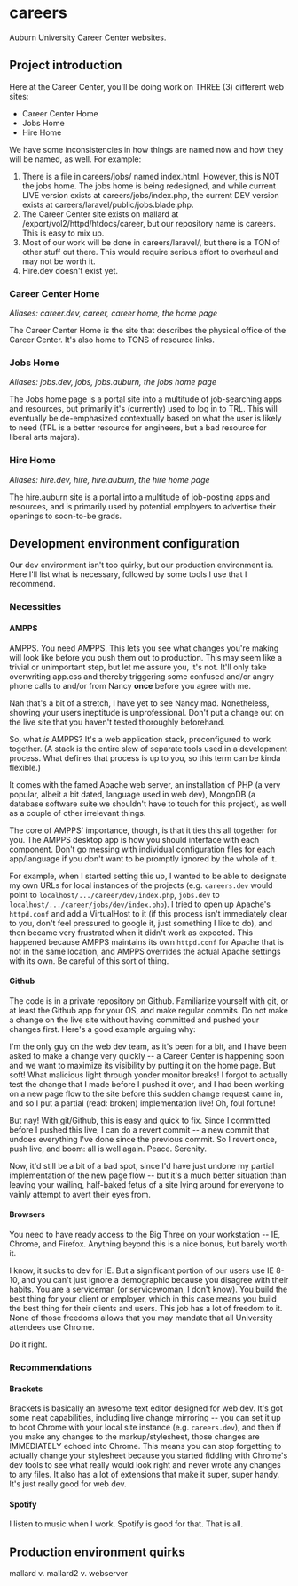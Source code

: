 careers
=======

Auburn University Career Center websites.

## Project introduction
Here at the Career Center, you'll be doing work on THREE (3) different web sites:

- Career Center Home
- Jobs Home
- Hire Home

We have some inconsistencies in how things are named now and how they will be named, as well.
For example:

1. There is a file in careers/jobs/ named index.html. However, this is NOT the jobs home. The jobs home is being redesigned, and while current LIVE version exists at careers/jobs/index.php, the current DEV version exists at careers/laravel/public/jobs.blade.php.
2. The Career Center site exists on mallard at /export/vol2/httpd/htdocs/career, but our repository name is careers. This is easy to mix up.
3. Most of our work will be done in careers/laravel/, but there is a TON of other stuff out there. This would require serious effort to overhaul and may not be worth it.
4. Hire.dev doesn't exist yet.


### Career Center Home
*Aliases: career.dev, career, career home, the home page*

The Career Center Home is the site that describes the physical office of the Career Center. It's also home to TONS of resource links.

### Jobs Home
*Aliases: jobs.dev, jobs, jobs.auburn, the jobs home page*

The Jobs home page is a portal site into a multitude of job-searching apps and resources, but primarily it's (currently) used to log in to TRL. This will eventually be de-emphasized contextually based on what the user is likely to need (TRL is a better resource for engineers, but a bad resource for liberal arts majors).

### Hire Home
*Aliases: hire.dev, hire, hire.auburn, the hire home page*

The hire.auburn site is a portal into a multitude of job-posting apps and resources, and is primarily used by potential employers to advertise their openings to soon-to-be grads. 

## Development environment configuration
Our dev environment isn't too quirky, but our production environment is. Here I'll list what is necessary, followed by some tools I use that I recommend.

### Necessities
#### AMPPS
AMPPS. You need AMPPS. This lets you see what changes you're making will look like before you push them out to production. This may seem like a trivial or unimportant step, but let me assure you, it's not. It'll only take overwriting app.css and thereby triggering some confused and/or angry phone calls to and/or from Nancy **once** before you agree with me.

Nah that's a bit of a stretch, I have yet to see Nancy mad. Nonetheless, showing your users ineptitude is unprofessional. Don't put a change out on the live site that you haven't tested thoroughly beforehand.

So, what *is* AMPPS? It's a web application stack, preconfigured to work together. (A stack is the entire slew of separate tools used in a development process. What defines that process is up to you, so this term can be kinda flexible.)

It comes with the famed Apache web server, an installation of PHP (a very popular, albeit a bit dated, language used in web dev), MongoDB (a database software suite we shouldn't have to touch for this project), as well as a couple of other irrelevant things. 

The core of AMPPS' importance, though, is that it ties this all together for you. The AMPPS desktop app is how you should interface with each component. Don't go messing with individual configuration files for each app/language if you don't want to be promptly ignored by the whole of it.

For example, when I started setting this up, I wanted to be able to designate my own URLs for local instances of the projects (e.g. `careers.dev` would point to `localhost/.../career/dev/index.php`, `jobs.dev` to `localhost/.../career/jobs/dev/index.php`). I tried to open up Apache's `httpd.conf` and add a VirtualHost to it (if this process isn't immediately clear to you, don't feel pressured to google it, just something I like to do), and then became very frustrated when it didn't work as expected. This happened because AMPPS maintains its own `httpd.conf` for Apache that is not in the same location, and AMPPS overrides the actual Apache settings with its own. Be careful of this sort of thing.

#### Github
The code is in a private repository on Github. Familiarize yourself with git, or at least the Github app for your OS, and make regular commits. Do not make a change on the live site without having committed and pushed your changes first. Here's a good example arguing why:

I'm the only guy on the web dev team, as it's been for a bit, and I have been asked to make a change very quickly -- a Career Center is happening soon and we want to maximize its visibility by putting it on the home page. But soft! What malicious light through yonder monitor breaks! I forgot to actually test the change that I made before I pushed it over, and I had been working on a new page flow to the site before this sudden change request came in, and so I put a partial (read: broken) implementation live! Oh, foul fortune!

But nay! With git/Github, this is easy and quick to fix. Since I committed before I pushed this live, I can do a revert commit -- a new commit that undoes everything I've done since the previous commit. So I revert once, push live, and boom: all is well again. Peace. Serenity.

Now, it'd still be a bit of a bad spot, since I'd have just undone my partial implementation of the new page flow -- but it's a much better situation than leaving your wailing, half-baked fetus of a site lying around for everyone to vainly attempt to avert their eyes from.

#### Browsers
You need to have ready access to the Big Three on your workstation -- IE, Chrome, and Firefox. Anything beyond this is a nice bonus, but barely worth it.

I know, it sucks to dev for IE. But a significant portion of our users use IE 8-10, and you can't just ignore a demographic because you disagree with their habits. You are a serviceman (or servicewoman, I don't know). You build the best thing for your client or employer, which in this case means you build the best thing for their clients and users. This job has a lot of freedom to it. None of those freedoms allows that you may mandate that all University attendees use Chrome.

Do it right.

### Recommendations
#### Brackets
Brackets is basically an awesome text editor designed for web dev. It's got some neat capabilities, including live change mirroring -- you can set it up to boot Chrome with your local site instance (e.g. `careers.dev`), and then if you make any changes to the markup/stylesheet, those changes are IMMEDIATELY echoed into Chrome. This means you can stop forgetting to actually change your stylesheet because you started fiddling with Chrome's dev tools to see what really would look right and never wrote any changes to any files. It also has a lot of extensions that make it super, super handy. It's just really good for web dev.

#### Spotify
I listen to music when I work. Spotify is good for that. That is all.

## Production environment quirks
mallard v. mallard2 v. webserver

